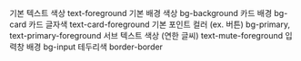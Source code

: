 기본 텍스트 색상 text-foreground
기본 배경 색상 bg-background
카드 배경 bg-card
카드 글자색 text-card-foreground
기본 포인트 컬러 (ex. 버튼) bg-primary, text-primary-foreground
서브 텍스트 색상 (연한 글씨) text-mute-foreground
입력창 배경 bg-input
테두리색 border-border
